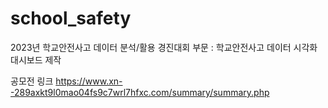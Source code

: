 # school_safety
2023년 학교안전사고 데이터 분석/활용 경진대회
부문 : 학교안전사고 데이터 시각화 대시보드 제작

공모전 링크
https://www.xn--289axkt9l0mao04fs9c7wrl7hfxc.com/summary/summary.php
